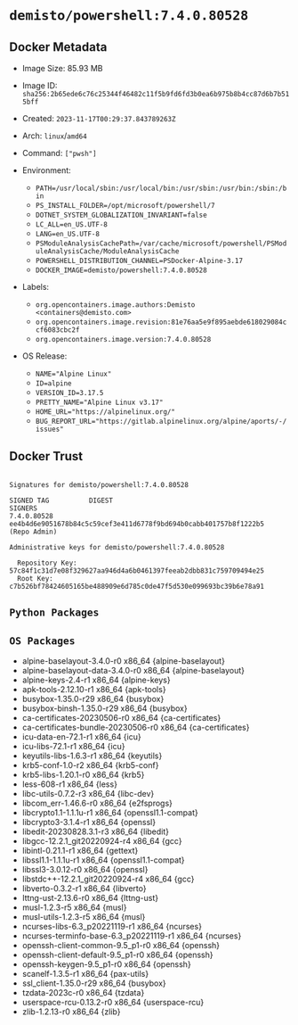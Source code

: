 # `demisto/powershell:7.4.0.80528`

## Docker Metadata
- Image Size: 85.93 MB
- Image ID: `sha256:2b65ede6c76c25344f46482c11f5b9fd6fd3b0ea6b975b8b4cc87d6b7b515bff`
- Created: `2023-11-17T00:29:37.843789263Z`
- Arch: `linux`/`amd64`
- Command: `["pwsh"]`
- Environment:
  - `PATH=/usr/local/sbin:/usr/local/bin:/usr/sbin:/usr/bin:/sbin:/bin`
  - `PS_INSTALL_FOLDER=/opt/microsoft/powershell/7`
  - `DOTNET_SYSTEM_GLOBALIZATION_INVARIANT=false`
  - `LC_ALL=en_US.UTF-8`
  - `LANG=en_US.UTF-8`
  - `PSModuleAnalysisCachePath=/var/cache/microsoft/powershell/PSModuleAnalysisCache/ModuleAnalysisCache`
  - `POWERSHELL_DISTRIBUTION_CHANNEL=PSDocker-Alpine-3.17`
  - `DOCKER_IMAGE=demisto/powershell:7.4.0.80528`
- Labels:
  - `org.opencontainers.image.authors:Demisto <containers@demisto.com>`
  - `org.opencontainers.image.revision:81e76aa5e9f895aebde618029084ccf6083cbc2f`
  - `org.opencontainers.image.version:7.4.0.80528`

- OS Release:
  - `NAME="Alpine Linux"`
  - `ID=alpine`
  - `VERSION_ID=3.17.5`
  - `PRETTY_NAME="Alpine Linux v3.17"`
  - `HOME_URL="https://alpinelinux.org/"`
  - `BUG_REPORT_URL="https://gitlab.alpinelinux.org/alpine/aports/-/issues"`

## Docker Trust
```

Signatures for demisto/powershell:7.4.0.80528

SIGNED TAG          DIGEST                                                             SIGNERS
7.4.0.80528         ee4b4d6e9051678b84c5c59cef3e411d6778f9bd694b0cabb401757b8f1222b5   (Repo Admin)

Administrative keys for demisto/powershell:7.4.0.80528

  Repository Key:	57c84f1c31d7e08f329627aa946d4a6b0461397feeab2dbb831c759709494e25
  Root Key:	c7b526bf78424605165be488909e6d785c0de47f5d530e099693bc39b6e78a91

```

## `Python Packages`


## `OS Packages`

* alpine-baselayout-3.4.0-r0 x86_64 {alpine-baselayout}
* alpine-baselayout-data-3.4.0-r0 x86_64 {alpine-baselayout}
* alpine-keys-2.4-r1 x86_64 {alpine-keys}
* apk-tools-2.12.10-r1 x86_64 {apk-tools}
* busybox-1.35.0-r29 x86_64 {busybox}
* busybox-binsh-1.35.0-r29 x86_64 {busybox}
* ca-certificates-20230506-r0 x86_64 {ca-certificates}
* ca-certificates-bundle-20230506-r0 x86_64 {ca-certificates}
* icu-data-en-72.1-r1 x86_64 {icu}
* icu-libs-72.1-r1 x86_64 {icu}
* keyutils-libs-1.6.3-r1 x86_64 {keyutils}
* krb5-conf-1.0-r2 x86_64 {krb5-conf}
* krb5-libs-1.20.1-r0 x86_64 {krb5}
* less-608-r1 x86_64 {less}
* libc-utils-0.7.2-r3 x86_64 {libc-dev}
* libcom_err-1.46.6-r0 x86_64 {e2fsprogs}
* libcrypto1.1-1.1.1u-r1 x86_64 {openssl1.1-compat}
* libcrypto3-3.1.4-r1 x86_64 {openssl}
* libedit-20230828.3.1-r3 x86_64 {libedit}
* libgcc-12.2.1_git20220924-r4 x86_64 {gcc}
* libintl-0.21.1-r1 x86_64 {gettext}
* libssl1.1-1.1.1u-r1 x86_64 {openssl1.1-compat}
* libssl3-3.0.12-r0 x86_64 {openssl}
* libstdc++-12.2.1_git20220924-r4 x86_64 {gcc}
* libverto-0.3.2-r1 x86_64 {libverto}
* lttng-ust-2.13.6-r0 x86_64 {lttng-ust}
* musl-1.2.3-r5 x86_64 {musl}
* musl-utils-1.2.3-r5 x86_64 {musl}
* ncurses-libs-6.3_p20221119-r1 x86_64 {ncurses}
* ncurses-terminfo-base-6.3_p20221119-r1 x86_64 {ncurses}
* openssh-client-common-9.5_p1-r0 x86_64 {openssh}
* openssh-client-default-9.5_p1-r0 x86_64 {openssh}
* openssh-keygen-9.5_p1-r0 x86_64 {openssh}
* scanelf-1.3.5-r1 x86_64 {pax-utils}
* ssl_client-1.35.0-r29 x86_64 {busybox}
* tzdata-2023c-r0 x86_64 {tzdata}
* userspace-rcu-0.13.2-r0 x86_64 {userspace-rcu}
* zlib-1.2.13-r0 x86_64 {zlib}
